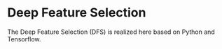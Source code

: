# Deep Feature Selection

The Deep Feature Selection (DFS) is realized here based on Python and Tensorflow.
